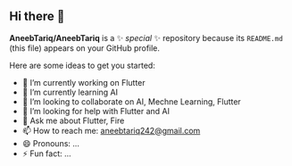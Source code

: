 ## Hi there 👋


**AneebTariq/AneebTariq** is a ✨ _special_ ✨ repository because its `README.md` (this file) appears on your GitHub profile.

Here are some ideas to get you started:

- 🔭 I’m currently working on Flutter
- 🌱 I’m currently learning AI
- 👯 I’m looking to collaborate on AI, Mechne Learning, Flutter
- 🤔 I’m looking for help with Flutter and AI
- 💬 Ask me about Flutter, Fire
- 📫 How to reach me: aneebtariq242@gmail.com
- 😄 Pronouns: ...
- ⚡ Fun fact: ...

